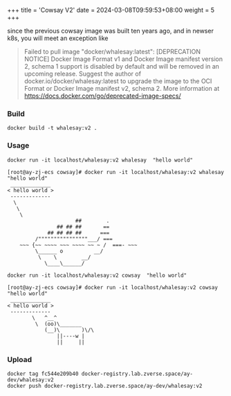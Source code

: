 +++
title = 'Cowsay V2'
date = 2024-03-08T09:59:53+08:00
weight = 5
+++

since the previous cowsay image was built ten years ago, and in newser k8s, you will meet an exception like 
> Failed to pull image "docker/whalesay:latest": [DEPRECATION NOTICE] Docker Image Format v1 and Docker Image manifest version 2, schema 1 support is disabled by default and will be removed in an upcoming release. Suggest the author of docker.io/docker/whalesay:latest to upgrade the image to the OCI Format or Docker Image manifest v2, schema 2. More information at https://docs.docker.com/go/deprecated-image-specs/



### Build
```shell
docker build -t whalesay:v2 .
```

### Usage
```shell
docker run -it localhost/whalesay:v2 whalesay  "hello world"

[root@ay-zj-ecs cowsay]# docker run -it localhost/whalesay:v2 whalesay  "hello world"
 _____________
< hello world >
 -------------
  \
   \
    \     
                      ##        .            
                ## ## ##       ==            
             ## ## ## ##      ===            
         /""""""""""""""""___/ ===        
    ~~~ {~~ ~~~~ ~~~ ~~~~ ~~ ~ /  ===- ~~~   
         \______ o          __/            
          \    \        __/             
            \____\______/   
```
```shell
docker run -it localhost/whalesay:v2 cowsay  "hello world"

[root@ay-zj-ecs cowsay]# docker run -it localhost/whalesay:v2 cowsay  "hello world"
 _____________
< hello world >
 -------------
        \   ^__^
         \  (oo)\_______
            (__)\       )\/\
                ||----w |
                ||     ||
```


### Upload

```shell
docker tag fc544e209b40 docker-registry.lab.zverse.space/ay-dev/whalesay:v2
docker push docker-registry.lab.zverse.space/ay-dev/whalesay:v2
```